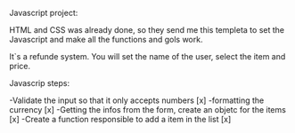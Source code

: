 Javascript project:

HTML and CSS was already done, so they send me this templeta to set the Javascript
and make all the functions and gols work.

It`s a refunde system. You will set the name of the user, select the item and price.

Javascrip steps:

-Validate the input so that it only accepts numbers [x]
-formatting the currency [x]
-Getting the infos from the form, create an objetc for the items [x]
-Create a function responsible to add a item in the list [x]
